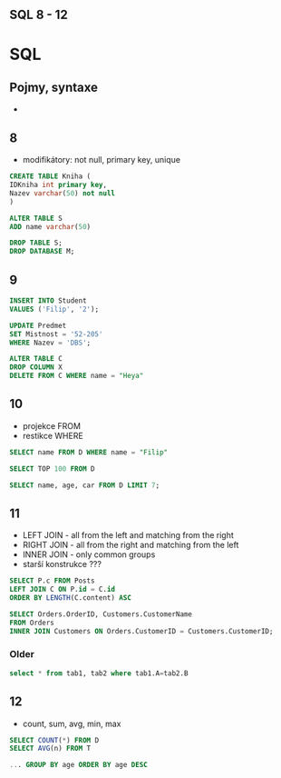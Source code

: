## SQL 8 - 12

# SQL
## Pojmy, syntaxe
* 


## 8 
* modifikátory: not null, primary key, unique
```sql
CREATE TABLE Kniha (
IDKniha int primary key,
Nazev varchar(50) not null
)
```

```sql
ALTER TABLE S
ADD name varchar(50)

DROP TABLE S;
DROP DATABASE M;
```

## 9

```sql
INSERT INTO Student
VALUES ('Filip', '2');
```

```sql
UPDATE Predmet 
SET Mistnost = '52-205'
WHERE Nazev = 'DBS';
```

```sql
ALTER TABLE C 
DROP COLUMN X
DELETE FROM C WHERE name = "Heya"
```


## 10
* projekce FROM
* restikce WHERE
```sql
SELECT name FROM D WHERE name = "Filip"
```
```sql
SELECT TOP 100 FROM D
```
```sql
SELECT name, age, car FROM D LIMIT 7;
```








## 11
* LEFT JOIN - all from the left and matching from the right
* RIGHT JOIN - all from the right and matching from the left
* INNER JOIN - only common groups
* starší konstrukce ???

```sql
SELECT P.c FROM Posts 
LEFT JOIN C ON P.id = C.id 
ORDER BY LENGTH(C.content) ASC
```

```sql
SELECT Orders.OrderID, Customers.CustomerName
FROM Orders
INNER JOIN Customers ON Orders.CustomerID = Customers.CustomerID;
```

### Older
```sql
select * from tab1, tab2 where tab1.A=tab2.B
```

## 12
* count, sum, avg, min, max
```sql
SELECT COUNT(*) FROM D 
SELECT AVG(n) FROM T 
```

```sql
... GROUP BY age ORDER BY age DESC
```


